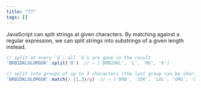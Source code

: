 ```yaml
---
title: "??"
tags: []
---
```

JavaScript can split strings at given characters. By matching against a regular expression, we can split strings into substrings of a given length instead.

```js
// split at every `O`; all `O`s are gone in the result
'BRBIDKLOLOMGOK'.split('O')  // ⇒ ['BRBIDKL', 'L', 'MG', 'K']

// split into groups of up to 3 characters (the last group can be shorter)
'BRBIDKLOLOMGOK'.match(/.{1,3}/g)  // ⇒ ['BRB', 'IDK', 'LOL', 'OMG', 'OK']
```
